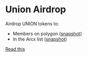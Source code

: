 # Union Airdrop

Airdrop UNION tokens to:

- Members on polygon ([snapshot](https://github.com/unioncredit/union-airdrop/blob/master/packages/union-airdrop-contracts/data/polygon-snapshot.json))
- In the Arcx list ([snapshot](https://github.com/unioncredit/union-airdrop/blob/master/packages/union-airdrop-contracts/data/arcx-snapshot.json))

[Read this](https://medium.com/union-finance/intro-to-union-token-and-dao-d6040e0e7a8b)
